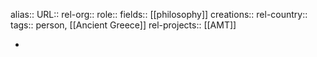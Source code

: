 alias::
URL::
rel-org::
role::
fields:: [[philosophy]]
creations::
rel-country::
tags:: person, [[Ancient Greece]]
rel-projects:: [[AMT]]



-
